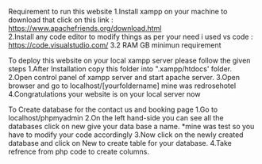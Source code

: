 Requirement to run this website 
1.Install xampp on your machine to download that click on this link : https://www.apachefriends.org/download.html   
2.Install any code editor to modify things as per your need i used vs code : https://code.visualstudio.com/
3.2 RAM GB minimun requirement


To deploy this website on your local xampp server please follow the given steps
1.After Installation copy this folder into ".xampp/htdocs' folder.         
2.Open control panel of xampp server and start apache server.
3.Open browser and go to localhost/[yourfoldername] mine was redrosehotel
4.Congratulations your website is on your local server now

To Create database for the contact us and booking page
1.Go to localhost/phpmyadmin
2.On the left hand-side you can see all the databases click on new give your data base a name. *mine was test so you have to modify your code accordingly 
3.Now click on the newly created database and click on New  to create table for your database.
4.Take refrence from php code to create columns.

